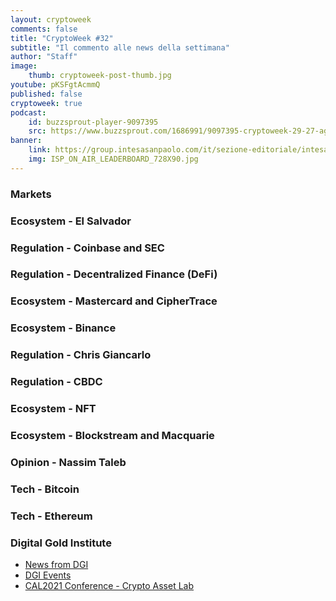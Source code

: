 ```yaml
---
layout: cryptoweek
comments: false
title: "CryptoWeek #32"
subtitle: "Il commento alle news della settimana" 
author: "Staff"
image:
    thumb: cryptoweek-post-thumb.jpg
youtube: pKSFgtAcmmQ
published: false
cryptoweek: true
podcast:
    id: buzzsprout-player-9097395
    src: https://www.buzzsprout.com/1686991/9097395-cryptoweek-29-27-agosto-2021.js?container_id=buzzsprout-player-9097395&player=small
banner:
    link: https://group.intesasanpaolo.com/it/sezione-editoriale/intesa-sanpaolo-on-air?utm_campaign=GoldInstitute&utm_source=GoldInstitute&utm_medium=Banner_CPM&utm_content=DisplayAwareness&utm_term=GoldInstitute_Banner_CPM_GoldInstitute_
    img: ISP_ON_AIR_LEADERBOARD_728X90.jpg
---
```



### Markets

### Ecosystem - El Salvador

### Regulation - Coinbase and SEC

### Regulation - Decentralized Finance (DeFi)

### Ecosystem - Mastercard and CipherTrace

### Ecosystem - Binance

### Regulation - Chris Giancarlo

### Regulation - CBDC

### Ecosystem - NFT

### Ecosystem - Blockstream and Macquarie

### Opinion - Nassim Taleb

### Tech - Bitcoin

### Tech - Ethereum

### Digital Gold Institute

- [News from DGI](https://dgi.io/news/)
- [DGI Events](https://dgi.io/events/)
- [CAL2021 Conference - Crypto Asset Lab](https://cryptoassetlab.diseade.unimib.it/calconf/)
